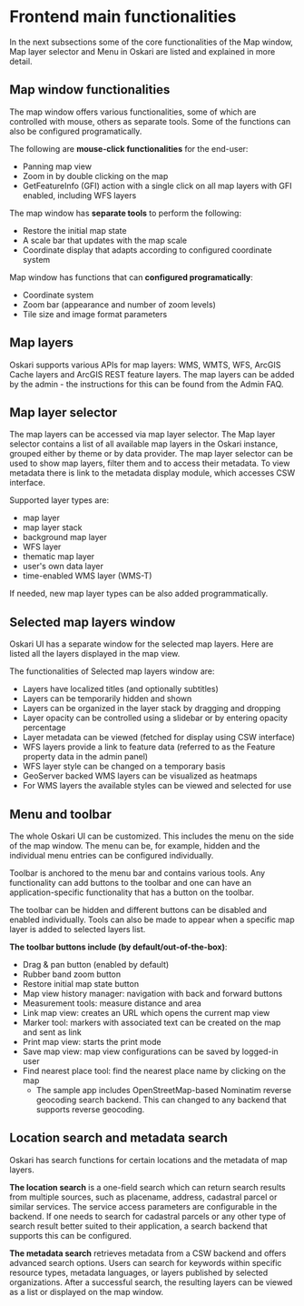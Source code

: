# Frontend main functionalities

In the next subsections some of the core functionalities of the Map window, Map layer selector and Menu in Oskari are listed and explained in more detail.

## Map window functionalities

The map window offers various functionalities, some of which are controlled with mouse, others as separate tools. Some of the functions can also be configured programatically.

The following are **mouse-click functionalities** for the end-user:
- Panning map view
- Zoom in by double clicking on the map
- GetFeatureInfo (GFI) action with a single click on all map layers with GFI enabled, including WFS layers

The map window has **separate tools** to perform the following:
- Restore the initial map state
- A scale bar that updates with the map scale
- Coordinate display that adapts according to configured coordinate system

Map window has functions that can **configured programatically**:
- Coordinate system
- Zoom bar (appearance and number of zoom levels)
- Tile size and image format parameters

## Map layers

Oskari supports various APIs for map layers: WMS, WMTS, WFS, ArcGIS Cache layers and ArcGIS REST feature layers. The map layers can be added by the admin - the instructions for this can be found from the Admin FAQ.

## Map layer selector

The map layers can be accessed via map layer selector. The Map layer selector contains a list of all available map layers in the Oskari instance, grouped either by theme or by data provider. The map layer selector can be used to show map layers, filter them and to access their metadata. To view metadata there is link to the metadata display module, which accesses CSW interface.

Supported layer types are:
- map layer
- map layer stack
- background map layer
- WFS layer
- thematic map layer
- user's own data layer
- time-enabled WMS layer (WMS-T)

If needed, new map layer types can be also added programmatically.

## Selected map layers window

Oskari UI has a separate window for the selected map layers. Here are listed all the layers displayed in the map view.

The functionalities of Selected map layers window are:

- Layers have localized titles (and optionally subtitles)
- Layers can be temporarily hidden and shown
- Layers can be organized in the layer stack by dragging and dropping
- Layer opacity can be controlled using a slidebar or by entering opacity percentage
- Layer metadata can be viewed (fetched for display using CSW interface)
- WFS layers provide a link to feature data (referred to as the Feature property data in the admin panel)
- WFS layer style can be changed on a temporary basis
- GeoServer backed WMS layers can be visualized as heatmaps
- For WMS layers the available styles can be viewed and selected for use

## Menu and toolbar

The whole Oskari UI can be customized. This includes the menu on the side of the map window. The menu can be, for example, hidden and the individual menu entries can be configured individually.

Toolbar is anchored to the menu bar and contains various tools. Any functionality can add buttons to the toolbar and one can have an application-specific functionality that has a button on the toolbar.

The toolbar can be hidden and different buttons can be disabled and enabled individually. Tools can also be made to appear when a specific map layer is added to selected layers list.

**The toolbar buttons include (by default/out-of-the-box)**:
- Drag & pan button (enabled by default)
- Rubber band zoom button
- Restore initial map state button
- Map view history manager: navigation with back and forward buttons
- Measurement tools: measure distance and area
- Link map view: creates an URL which opens the current map view
- Marker tool: markers with associated text can be created on the map and sent as link
- Print map view: starts the print mode
- Save map view: map view configurations can be saved by logged-in user
- Find nearest place tool: find the nearest place name by clicking on the map
    - The sample app includes OpenStreetMap-based Nominatim reverse geocoding search backend. This can changed to any backend that supports reverse geocoding.

## Location search and metadata search

Oskari has search functions for certain locations and the metadata of map layers.

**The location search** is a one-field search which can return search results from multiple sources, such as placename, address, cadastral parcel or similar services. The service access parameters are configurable in the backend. If one needs to search for cadastral parcels or any other type of search result better suited to their application, a search backend that supports this can be configured.

**The metadata search** retrieves metadata from a CSW backend and offers advanced search options. Users can search for keywords within specific resource types, metadata languages, or layers published by selected organizations. After a successful search, the resulting layers can be viewed as a list or displayed on the map window.